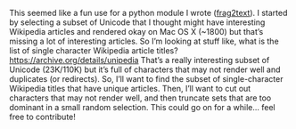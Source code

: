 This seemed like a fun use for a python module I wrote
([frag2text](https://pypi.python.org/pypi/frag2text)). I started by
selecting a subset of Unicode that I thought might have interesting
Wikipedia articles and rendered okay on Mac OS X (~1800) but that’s
missing a lot of interesting articles. So I’m looking at stuff like,
what is the list of single character Wikipedia article titles?
<https://archive.org/details/unipedia> That’s a really interesting
subset of Unicode (23K/110K) but it’s full of characters that may not
render well and duplicates (or redirects). So, I’ll want to find
the subset of single-character Wikipedia titles that have unique
articles. Then, I’ll want to cut out characters that may not render
well, and then truncate sets that are too dominant in a small random
selection. This could go on for a while... feel free to contribute!
